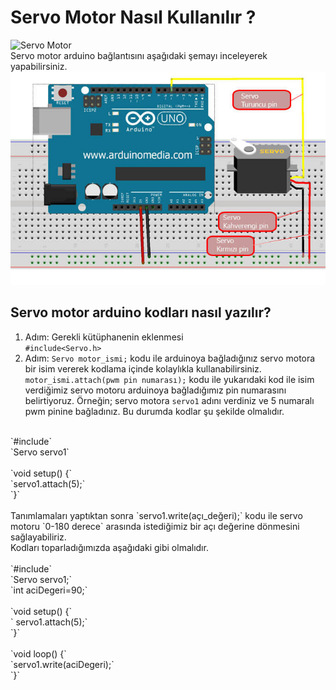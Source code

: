 # Servo Motor Nasıl Kullanılır ?

![Servo Motor](https://raw.githubusercontent.com/dezarto/Ardunio-Dersleri/main/Gerekli%20G%C3%B6rseller/arduino-servo-motor.jpg)
<br/> Servo motor arduino bağlantısını aşağıdaki şemayı inceleyerek yapabilirsiniz. <br/>
![Servo Motor Bağlantı Şeması](https://raw.githubusercontent.com/dezarto/Ardunio-Dersleri/main/Gerekli%20G%C3%B6rseller/arduino-ile-servo-motor-ba%C4%9Flant%C4%B1s%C4%B1-1.jpg)

## Servo motor arduino kodları nasıl yazılır?

1. Adım: Gerekli kütüphanenin eklenmesi <br/>
  `#include<Servo.h>` <br/>
2. Adım: `Servo motor_ismi;` kodu ile arduinoya bağladığınız servo motora bir isim vererek kodlama içinde kolaylıkla kullanabilirsiniz. <br/>
  `motor_ismi.attach(pwm pin numarası);` kodu ile yukarıdaki kod ile isim verdiğimiz servo motoru arduinoya bağladığımız pin numarasını belirtiyoruz. Örneğin; servo motora `servo1` adını verdiniz ve 5 numaralı pwm pinine bağladınız. Bu durumda kodlar şu şekilde olmalıdır.<br/>
  <br/>
  `#include<Servo.h>`<br/>
`Servo servo1`<br/>
<br/>
`void setup() {`<br/>
`servo1.attach(5);`<br/>
`}`<br/> 
<br/>
Tanımlamaları yaptıktan sonra `servo1.write(açı_değeri);` kodu ile servo motoru `0-180 derece` arasında istediğimiz bir açı değerine dönmesini sağlayabiliriz. <br/>
Kodları toparladığımızda aşağıdaki gibi olmalıdır. <br/>
<br/>
`#include<Servo.h>`<br/>
`Servo servo1;`<br/>
`int aciDegeri=90;`<br/>
 <br/>
`void setup() {`<br/>
` servo1.attach(5);`<br/>
`}`<br/>
 <br/>
`void loop() {`<br/>
`servo1.write(aciDegeri);`<br/>
`}`<br/>
<br/>
